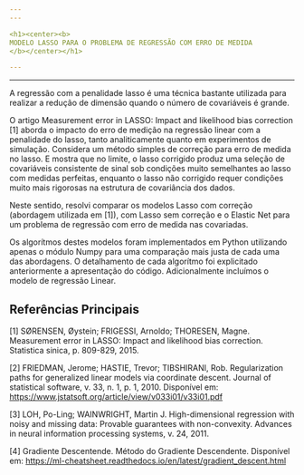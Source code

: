 ```yaml
---
---

<h1><center><b>
MODELO LASSO PARA O PROBLEMA DE REGRESSÃO COM ERRO DE MEDIDA
</b></center></h1>

---
```

---

A regressão com a penalidade lasso é uma técnica bastante utilizada para realizar a redução de dimensão quando o número de covariáveis ​​é grande.

O artigo Measurement error in LASSO: Impact and likelihood bias correction [1] aborda o impacto do erro de medição na regressão linear com a penalidade do lasso, tanto analiticamente quanto em experimentos de simulação. Considera um método simples de correção para erro de medida no lasso. E mostra que no limite, o lasso corrigido produz uma seleção de covariáveis ​​consistente de sinal sob condições muito semelhantes ao lasso com medidas perfeitas, enquanto o lasso não corrigido requer condições muito mais rigorosas na estrutura de covariância dos dados.

Neste sentido, resolvi comparar os modelos Lasso com correção (abordagem utilizada em [1]), com Lasso sem correção e o Elastic Net para um problema de regressão com erro de medida nas covariadas. 

Os algorítmos destes modelos foram implementados em Python utilizando apenas o módulo Numpy para uma comparação mais justa de cada uma das abordagens. O detalhamento de cada algorítmo foi explicitado anteriormente a apresentação do código. Adicionalmente incluímos o modelo de regressão Linear.

## Referências Principais

[1] SØRENSEN, Øystein; FRIGESSI, Arnoldo; THORESEN, Magne. Measurement error in LASSO: Impact and likelihood bias correction. Statistica sinica, p. 809-829, 2015.

[2] FRIEDMAN, Jerome; HASTIE, Trevor; TIBSHIRANI, Rob. Regularization paths for generalized linear models via coordinate descent. Journal of statistical software, v. 33, n. 1, p. 1, 2010. Disponível em: <https://www.jstatsoft.org/article/view/v033i01/v33i01.pdf>

[3] LOH, Po-Ling; WAINWRIGHT, Martin J. High-dimensional regression with noisy and missing data: Provable guarantees with non-convexity. Advances in neural information processing systems, v. 24, 2011.

[4] Gradiente Descentende. Método do Gradiente Descendente. Disponível em: <https://ml-cheatsheet.readthedocs.io/en/latest/gradient_descent.html>
